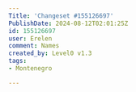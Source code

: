 ```yaml
---
Title: 'Changeset #155126697'
PublishDate: 2024-08-12T02:01:25Z
id: 155126697
user: Erelen
comment: Names
created_by: Level0 v1.3
tags:
- Montenegro

---
```

